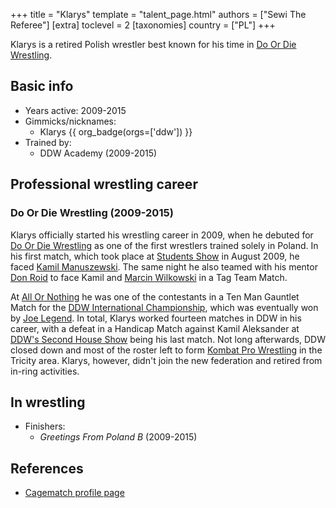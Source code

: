 +++
title = "Klarys"
template = "talent_page.html"
authors = ["Sewi The Referee"]
[extra]
toclevel = 2
[taxonomies]
country = ["PL"]
+++

Klarys is a retired Polish wrestler best known for his time in [Do Or Die Wrestling](@/o/ddw.md).

## Basic info

* Years active: 2009-2015
* Gimmicks/nicknames:
  - Klarys {{ org_badge(orgs=['ddw']) }}
* Trained by:
  - DDW Academy (2009-2015)

## Professional wrestling career

### Do Or Die Wrestling (2009-2015)

Klarys officially started his wrestling career in 2009, when he debuted for [Do Or Die Wrestling](@/o/ddw.md) as one of the first wrestlers trained solely in Poland. In his first match, which took place at [Students Show](@/e/ddw/2009-08-08-ddw-student-show.md) in August 2009, he faced [Kamil Manuszewski](@/w/kamil-aleksander.md). The same night he also teamed with his mentor [Don Roid](@/w/don-roid.md) to face Kamil and [Marcin Wilkowski](@/w/jedrus-bulecka.md) in a Tag Team Match.

At [All Or Nothing](@/e/ddw/2010-05-08-ddw-all-or-nothing.md) he was one of the contestants in a Ten Man Gauntlet Match for the [DDW International Championship](@/c/ddw-international-championship.md), which was eventually won by [Joe Legend](@/w/joe-legend.md). In total, Klarys worked fourteen matches in DDW in his career, with a defeat in a Handicap Match against Kamil Aleksander at [DDW's Second House Show](@/e/ddw/2015-05-02-ddw-house-show-2.md) being his last match.
Not long afterwards, DDW closed down and most of the roster left to form [Kombat Pro Wrestling](@/o/kpw.md) in the Tricity area. Klarys, however, didn't join the new federation and retired from in-ring activities.

## In wrestling

* Finishers:
  - _Greetings From Poland B_ (2009-2015)

## References

* [Cagematch profile page](https://www.cagematch.net/?id=2&nr=10430)
